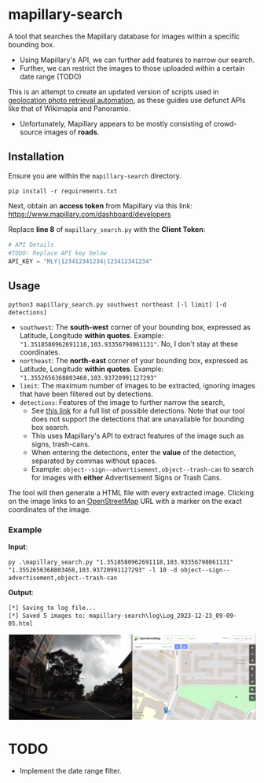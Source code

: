 # mapillary-search

A tool that searches the Mapillary database for images within a specific bounding box.
- Using Mapillary's API, we can further add features to narrow our search.
- Further, we can restrict the images to those uploaded within a certain date range (TODO)

This is an attempt to create an updated version of scripts used in [geolocation photo retrieval automation](https://www.bellingcat.com/resources/2015/05/13/automating-photo-retrieval-for-geolocating-part-2-wikimapia/), as these guides use defunct APIs like that of Wikimapia and Panoramio.
- Unfortunately, Mapillary appears to be mostly consisting of crowd-source images of **roads**. 

## Installation
Ensure you are within the `mapillary-search` directory.

```commandline
pip install -r requirements.txt
```

Next, obtain an **access token** from Mapillary via this link: https://www.mapillary.com/dashboard/developers

Replace **line 8** of `mapillary_search.py` with the **Client Token**:
```python
# API Details
#TODO: Replace API key below
API_KEY = "MLY|123412341234|123412341234"
```

## Usage
```commandline
python3 mapillary_search.py southwest northeast [-l limit] [-d detections]
```
- `southwest`: The **south-west** corner of your bounding box, expressed as Latitude, Longitude **within quotes**. Example: `"1.3518580962691118,103.93356798061131"`. No, I don't stay at these coordinates.
- `northeast`: The **north-east** corner of your bounding box, expressed as Latitude, Longitude **within quotes**. Example: `"1.3552656368803468,103.93720991127293"`
- `limit`: The maximum number of images to be extracted, ignoring images that have been filtered out by detections.
- `detections`: Features of the image to further narrow the search, 
  - See [this link](https://www.mapillary.com/developer/api-documentation/detections) for a full list of possible detections. Note that our tool does not support the detections that are unavailable for bounding box search.
  - This uses Mapillary's API to extract features of the image such as signs, trash-cans.
  - When entering the detections, enter the **value** of the detection, separated by commas without spaces.
  - Example: `object--sign--advertisement,object--trash-can` to search for images with **either** Advertisement Signs or Trash Cans.

The tool will then generate a HTML file with every extracted image. Clicking on the image links to an [OpenStreetMap](https://www.openstreetmap.org) URL with a marker on the exact coordinates of the image.

### Example
**Input**:
```commandline
py .\mapillary_search.py "1.3518580962691118,103.93356798061131" "1.3552656368803468,103.93720991127293" -l 10 -d object--sign--advertisement,object--trash-can
```

**Output**:
```
[*] Saving to log file...
[*] Saved 5 images to: mapillary-search\log\Log_2023-12-23_09-09-05.html
```

![example_image.jpg](./img/example_image.jpg)

# TODO
- Implement the date range filter.
